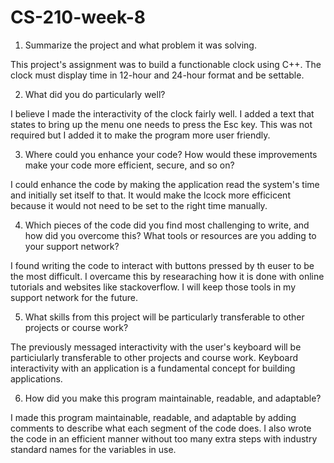 # CS-210-week-8

1. Summarize the project and what problem it was solving.

This project's assignment was to build a functionable clock using C++. The clock must display time in 12-hour and 24-hour format and be settable. 

2. What did you do particularly well?

I believe I made the interactivity of the clock fairly well. I added a text that states to bring up the menu one needs to press the Esc key. This was not required but I added it to make the program more user friendly.

3. Where could you enhance your code? How would these improvements make your code more efficient, secure, and so on?

I could enhance the code by making the application read the system's time and initially set itself to that. It would make the lcock more efficicent because it would not need to be set to the right time manually.

4. Which pieces of the code did you find most challenging to write, and how did you overcome this? What tools or resources are you adding to your support network?

I found writing the code to interact with buttons pressed by th euser to be the most difficult. I overcame this by researaching how it is done with online tutorials and websites like stackoverflow. I will keep those tools in my support network for the future.

5. What skills from this project will be particularly transferable to other projects or course work?

The previously messaged interactivity with the user's keyboard will be particiularly transferable to other projects and course work. Keyboard interactivity with an application is a fundamental concept for building applications. 

6. How did you make this program maintainable, readable, and adaptable?

I made this program maintainable, readable, and adaptable by adding comments to describe what each segment of the code does. I also wrote the code in an efficient manner without too many extra steps with industry standard names for the variables in use.
